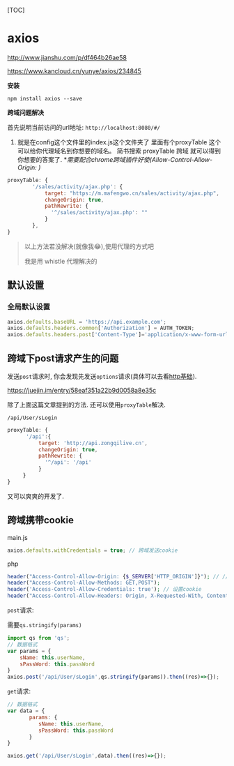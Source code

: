 [TOC]

# axios

http://www.jianshu.com/p/df464b26ae58

https://www.kancloud.cn/yunye/axios/234845

**安装**

`npm install axios --save`

**跨域问题解决**

首先说明当前访问的url地址: `http://localhost:8080/#/`

1. 就是在config这个文件里的index.js这个文件夹了 里面有个proxyTable 这个可以给你代理域名到你想要的域名。 简书搜索 proxyTable 跨域 就可以得到你想要的答案了. **需要配合chrome跨域插件好使(Allow-Control-Allow-Origin: *)**

```js
proxyTable: {
        '/sales/activity/ajax.php': {
            target: "https://m.mafengwo.cn/sales/activity/ajax.php",
            changeOrigin: true,
            pathRewrite: {
              '^/sales/activity/ajax.php': ""
            }
        },
}
```



> 以上方法若没解决(就像我😂),使用代理的方式吧
>
> 我是用 whistle 代理解决的

## 默认设置

### 全局默认设置

```js
axios.defaults.baseURL = 'https://api.example.com';
axios.defaults.headers.common['Authorization'] = AUTH_TOKEN;
axios.defaults.headers.post['Content-Type']='application/x-www-form-urlencoded';
```



## 跨域下post请求产生的问题

发送`post`请求时, 你会发现先发送`options`请求(具体可以去看[http基础](HTTP/index)).

https://juejin.im/entry/58eaf351a22b9d0058a8e35c

除了上面这篇文章提到的方法. 还可以使用`proxyTable`解决.

`/api/User/sLogin`

```js
proxyTable: {
      '/api':{
          target: 'http://api.zongqilive.cn',
          changeOrigin: true,
          pathRewrite: {
            '^/api': '/api'
          }
     }
}
```

又可以爽爽的开发了.



## 跨域携带cookie

main.js

```js
axios.defaults.withCredentials = true; // 跨域发送cookie
```

php

```php
header("Access-Control-Allow-Origin: {$_SERVER['HTTP_ORIGIN']}"); // // 当跨域携带cookie的时候, 不能使用 *
header("Access-Control-Allow-Methods: GET,POST");
header('Access-Control-Allow-Credentials: true'); // 设置cookie
header("Access-Control-Allow-Headers: Origin, X-Requested-With, Content-Type, Accept, Set-Cookie, sessionId");
```









`post`请求:

需要`qs.stringify(params)`

```js
import qs from 'qs';
// 数据格式
var params = {
    sName: this.userName,
    sPassWord: this.passWord
}
axios.post('/api/User/sLogin',qs.stringify(params)).then((res)=>{});
```

`get`请求:

```js
// 数据格式
var data = {
       params: {
          sName: this.userName,
          sPassWord: this.passWord
       }
}

axios.get('/api/User/sLogin',data).then((res)=>{});
```



